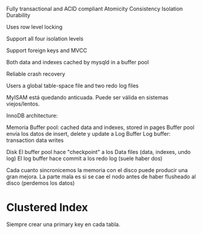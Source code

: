 Fully transactional and ACID compliant
  Atomicity
  Consistency
  Isolation
  Durability

Uses row level locking

Support all four isolation levels

Support foreign keys and MVCC

Both data and indexes cached by mysqld in a buffer pool

Reliable crash recovery

Users a global table-space file and two redo log files

MyISAM está quedando anticuada. Puede ser válida en sistemas viejos/lentos.



InnoDB architecture:

Memoria
  Buffer pool: cached data and indexes, stored in pages
  Buffer pool envía los datos de insert, delete y update a Log Buffer
  Log buffer: transaction data writes

Disk
  El buffer pool hace "checkpoint" a los Data files (data, indexes, undo log)
  El log buffer hace commit a los redo log (suele haber dos)


Cada cuanto sincronicemos la memoria con el disco puede producir una gran mejora. La parte mala es si se cae el nodo antes de haber flusheado al disco (perdemos los datos)



# Clustered Index #
Siempre crear una primary key en cada tabla.

